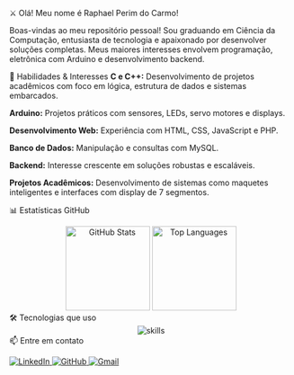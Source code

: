 ⚔️ Olá! Meu nome é Raphael Perim do Carmo!
<p>Boas-vindas ao meu repositório pessoal! Sou graduando em Ciência da Computação, entusiasta de tecnologia e apaixonado por desenvolver soluções completas. Meus maiores interesses envolvem programação, eletrônica com Arduino e desenvolvimento backend.</p>
🚀 Habilidades & Interesses
<b>C e C++:</b> Desenvolvimento de projetos acadêmicos com foco em lógica, estrutura de dados e sistemas embarcados.

<b>Arduino:</b> Projetos práticos com sensores, LEDs, servo motores e displays.

<b>Desenvolvimento Web:</b> Experiência com HTML, CSS, JavaScript e PHP.

<b>Banco de Dados:</b> Manipulação e consultas com MySQL.

<b>Backend:</b> Interesse crescente em soluções robustas e escaláveis.

<b>Projetos Acadêmicos:</b> Desenvolvimento de sistemas como maquetes inteligentes e interfaces com display de 7 segmentos.

📊 Estatísticas GitHub
<div align="center"> <img src="https://github-readme-stats.vercel.app/api?username=RaphaelPCarmo&show_icons=true&include_all_commits=true&count_private=true&theme=dark" height="150" alt="GitHub Stats"/> <img src="https://github-readme-stats.vercel.app/api/top-langs?username=RaphaelPCarmo&layout=compact&theme=dark" height="150" alt="Top Languages"/> </div>
🛠️ Tecnologias que uso
<div align="center"> <img src="https://skillicons.dev/icons?i=cpp,c,arduino,html,css,js,php,mysql,vscode&theme=dark" alt="skills" /> </div>
📫 Entre em contato
<p align="left"> <a href="https://www.linkedin.com/in/raphael-perim-do-carmo-512166315" target="_blank"> <img src="https://img.shields.io/badge/LinkedIn-0077B5?style=for-the-badge&logo=linkedin&logoColor=white" alt="LinkedIn"/> </a> <a href="https://github.com/RaphaelPCarmo" target="_blank"> <img src="https://img.shields.io/badge/GitHub-000000?style=for-the-badge&logo=github&logoColor=white" alt="GitHub"/> </a> <a href="mailto:raphael.perim123@gmail.com" target="_blank"> <img src="https://img.shields.io/badge/Gmail-raphael.perim123@gmail.com-D14836?style=for-the-badge&logo=gmail&logoColor=white" alt="Gmail"/> </a> </p>
